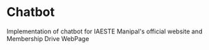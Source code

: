 # Chatbot

Implementation of chatbot for IAESTE Manipal's official website and Membership Drive WebPage

